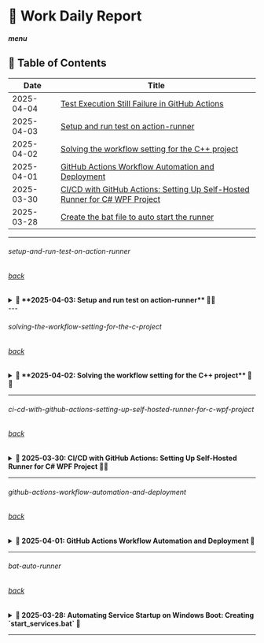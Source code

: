 # 🚀 **Work Daily Report**   

##### menu
## 📌 Table of Contents  
| Date       | Title |
|------------|------------------------------------------------|
| 2025-04-04 | [Test Execution Still Failure in GitHub Actions](https://github.com/heartlanguage2024/heartlanguage2024/wiki/20250404) |
| 2025-04-03 | [Setup and run test on action-runner](#setup-and-run-test-on-action-runner) |
| 2025-04-02 | [Solving the workflow setting for the C++ project](#solving-the-workflow-setting-for-the-c-project) |
| 2025-04-01 | [GitHub Actions Workflow Automation and Deployment](#github-actions-workflow-automation-and-deployment) |
| 2025-03-30 | [CI/CD with GitHub Actions: Setting Up Self-Hosted Runner for C# WPF Project](#ci-cd-with-github-actions-setting-up-self-hosted-runner-for-c-wpf-project) |
| 2025-03-28 | [Create the bat file to auto start the runner](#bat-auto-runner) |

---

###### setup-and-run-test-on-action-runner
###### [back](#menu) 
<details>
<summary><strong>🍓 **2025-04-03: Setup and run test on action-runner** 🔧🚀</strong></summary>

# 🥔Fixing VCTargetsPath Error in Visual Studio

## Issue Description
If you encounter the following error when building your project in Visual Studio:

```
The imported project "C:\Microsoft\VC\v170\Microsoft.Cpp.Default.props" was not found.
Confirm that the expression in the Import declaration "$(VCTargetsPath)\Microsoft.Cpp.Default.props",
which evaluated to "C:\Microsoft Visual Studio\2022\Community\MSBuild\Microsoft\VC\v170\Microsoft.Cpp.Default.props",
is correct, and that the file exists on disk.
```

This typically happens because the `VCTargetsPath` environment variable is incorrectly set or missing a trailing backslash (`\`).

### **Why is `VCTargetsPath` Important in a WPF Project?**  
Even though WPF primarily uses C# and XAML, you might have **C++/CLI (Common Language Infrastructure) components** in your WPF project. This happens if:  
1. **Your WPF project references a C++/CLI project** (e.g., for performance reasons or legacy code).  
2. **You are using a native C++ library with P/Invoke or interop** (e.g., Open CASCADE in your case).  
3. **Your solution includes both C# and C++ projects**, such as a mixed-language setup.

When you build your project, MSBuild relies on `VCTargetsPath` to locate these C++ build definitions. If the path is incorrect or missing, Visual Studio **cannot find the necessary build scripts**, leading to errors like:  
```
The imported project "C:\Microsoft\VC\v170\Microsoft.Cpp.Default.props" was not found.
```

## Solution: Set `VCTargetsPath` Correctly
To fix this issue, ensure that `VCTargetsPath` is set correctly in the system environment variables.

### Steps to Fix:
1. Open **Run** (`Win + R`), type `sysdm.cpl`, and press **Enter**.
2. Go to the **Advanced** tab and click on **Environment Variables**.
3. Under **System Variables**, look for `VCTargetsPath`:
   - If it exists, **edit it** and ensure it is set to:
     ```
     C:\Program Files\Microsoft Visual Studio\2022\Community\MSBuild\Microsoft\VC\v170\
     ```
     (Note the trailing `\` at the end.)
   - If it doesn’t exist, **create a new system variable** with the above value.
4. Click **OK** and restart your computer.

### Additional Steps if the Issue Persists:
- Delete the `.vs`, `bin`, and `obj` folders in your project directory.
- Open Visual Studio and **Rebuild Solution**.
- If the error still occurs, manually edit `JwwControl.vcxproj` and ensure that all references to `VCTargetsPath` are correct.

## Summary
- Ensure `VCTargetsPath` ends with `\`.
- Update the environment variable if necessary.
- Clean and rebuild the project in Visual Studio.

---

# 🥔Run the workflow from localself-hosted 

```yml
name: Potato Workflow

on:
  push:
    branches:
      - main
  pull_request:
    branches:
      - main

jobs:
  build:
    # ✅ # Use Windows since you're working with Visual Studio projects
    runs-on: [self-hosted, windows]  # Ensure this is set to your self-hosted runner.
    
    steps:
      - name: Checkout code
        uses: actions/checkout@v2
        
      # Cache Visual Studio Build Tools installer
      - name: Cache Visual Studio Build Tools
        uses: actions/cache@v3
        with:
          path: C:\path\to\visualstudio_installer_cache
          key: ${{ runner.os }}-vs_installer-${{ hashFiles('**/vs_installer.exe') }}
          


      # Initialize Visual Studio Environment Variables
      - name: Initialize Visual Studio Environment Variables
        run: |
          & "C:\Program Files\Microsoft Visual Studio\2022\Community\Common7\Tools\VsDevCmd.bat"


      - name: Set VCTargetsPath
        run: |
          echo "VCTargetsPath=C:\Program Files\Microsoft Visual Studio\2022\Community\MSBuild\Microsoft\VC\v170\" | Out-File -FilePath $env:GITHUB_ENV -Encoding utf8


      # Clean the solution (optional)
      
      - name: Clean Solution
        shell: cmd
        run: |
          CALL "C:\Program Files\Microsoft Visual Studio\2022\Community\MSBuild\Current\Bin\MSBuild.exe" /t:Clean Fw.sln

      # ✅ Restore dependencies
      - name: Restore .NET dependencies
        run: dotnet restore

      # Build solution using MSBuild (required for C++ projects) ✖
      #- name: Build solution using MSBuild
      #  run: |
      #    msbuild D:\a\FwCAD\FwCAD\Fw.sln /p:Configuration=Release

      # ✅ Restore dependencies using MSBuild (No installation needed)
      #- name: Restore dependencies (MSBuild)
      #  run: |
      #    & "C:\Program Files\Microsoft Visual Studio\2022\Enterprise\MSBuild\Current\Bin\MSBuild.exe" /t:restore /p:Configuration=Release Fw.sln
      #  shell: pwsh

      # ✅ Build the project using preinstalled MSBuild
      #- name: Build the project
      #  run: |
      #    & "C:\Program Files\Microsoft Visual Studio\2022\Enterprise\MSBuild\Current\Bin\MSBuild.exe" /p:Configuration=Release Fw.sln
      #  shell: pwsh
      
      # Build the solution ✖
      #- name: Build solution
      #  run: dotnet build


      - name: Initialize Visual Studio Environment Variables
        run: |
          call "C:\Program Files\Microsoft Visual Studio\2022\Community\Common7\Tools\VsDevCmd.bat"
        shell: cmd

      - name: Build Solution
        run: |
          "C:\Program Files\Microsoft Visual Studio\2022\Community\MSBuild\Current\Bin\MSBuild.exe" /p:Configuration=Release Fw.sln
        shell: cmd

      #- name: Build with MSBuild
      #  run: |
      #    "C:\\Program Files\\Microsoft Visual Studio\\2022\\Community\\MSBuild\\Current\\Bin\\MSBuild.exe" FwCAD.sln /p:VCTargetsPath="C:\\Program Files\\Microsoft Visual Studio\\2022\\Community\\MSBuild\\Microsoft\\VC\\v170\\"
      #  shell: cmd  # Use cmd for MSBuild command


      # ✅ Run tests (if applicable)
      - name: Run tests
        run: dotnet test


      # Set up Git credentials
      - name: Set up Git credentials
        run: |
          git config --global user.name "GitHub Actions"
          git config --global user.email "actions@github.com"

      # Fetch and checkout production branch
      - name: Fetch and checkout production branch
        run: |
          git fetch origin
          git checkout production

      # Merge main into production
      - name: Merge main into production
        run: |
          git pull origin production

      # Push changes to production
      - name: Push changes to production
        run: |
          git push origin production
        env:
          GITHUB_TOKEN: ${{ secrets.GITHUB_TOKEN }}

```

## If you got error of
```
Run dotnet test
  復元対象のプロジェクトを決定しています...
  復元対象のすべてのプロジェクトは最新です。
C:\Program Files\Microsoft Visual Studio\2022\Community\MSBuild\Microsoft\VC\v170\Microsoft.CppBuild.targets(515,5): warning MSB8003: VCToolsInstallDir プロパティが定義されていません。一部のビルド ツールが見つからない可能性があります。 [C:\Projects\actions-runner\potato_work\FwCAD\FwCAD\OCControl\OCControl.vcxproj]
C:\Program Files\Microsoft Visual Studio\2022\Community\MSBuild\Microsoft\VC\v170\Microsoft.CppBuild.targets(500,5): error MSB8041: このプロジェクトには、MFC のライブラリが必要です。使用されているツールセットとアーキテクチャについては、Visual Studio インストーラー (個々のコンポーネント タブ) からインストールします。 [C:\Projects\actions-runner\potato_work\FwCAD\FwCAD\JwwControl\JwwControl.vcxproj]
C:\Program Files\Microsoft Visual Studio\2022\Community\MSBuild\Microsoft\VC\v170\Microsoft.CppCommon.targets(203,5): error MSB4018: "GetOutOfDateItems" タスクが予期せずに失敗しました。 [C:\Projects\actions-runner\potato_work\FwCAD\FwCAD\OCControl\OCControl.vcxproj]
C:\Program Files\Microsoft Visual Studio\2022\Community\MSBuild\Microsoft\VC\v170\Microsoft.CppCommon.targets(203,5): error MSB4018: System.TypeLoadException: Could not load type 'Microsoft.Build.Utilities.CanonicalTrackedOutputFiles' from assembly 'Microsoft.Build.Utilities.Core, Version=15.1.0.0, Culture=neutral, PublicKeyToken=b03f5f7f11d50a3a'. [C:\Projects\actions-runner\potato_work\FwCAD\FwCAD\OCControl\OCControl.vcxproj]
C:\Program Files\Microsoft Visual Studio\2022\Community\MSBuild\Microsoft\VC\v170\Microsoft.CppCommon.targets(203,5): error MSB4018:    at Microsoft.Build.CPPTasks.GetOutOfDateItems.Execute() [C:\Projects\actions-runner\potato_work\FwCAD\FwCAD\OCControl\OCControl.vcxproj]
C:\Program Files\Microsoft Visual Studio\2022\Community\MSBuild\Microsoft\VC\v170\Microsoft.CppCommon.targets(203,5): error MSB4018:    at Microsoft.Build.BackEnd.TaskExecutionHost.Execute() [C:\Projects\actions-runner\potato_work\FwCAD\FwCAD\OCControl\OCControl.vcxproj]
C:\Program Files\Microsoft Visual Studio\2022\Community\MSBuild\Microsoft\VC\v170\Microsoft.CppCommon.targets(203,5): error MSB4018:    at Microsoft.Build.BackEnd.TaskBuilder.ExecuteInstantiatedTask(TaskExecutionHost taskExecutionHost, TaskLoggingContext taskLoggingContext, TaskHost taskHost, ItemBucket bucket, TaskExecutionMode howToExecuteTask) [C:\Projects\actions-runner\potato_work\FwCAD\FwCAD\OCControl\OCControl.vcxproj]
Error: Process completed with exit code 1.
```

### **📌 Install Visual Studio Build Tools on Your Self-Hosted Runner to solve the above issues**
Since you're using a **self-hosted GitHub Actions runner**, you need to install **Visual Studio Build Tools** manually on your runner machine.

---

## **🚀 Step-by-Step Installation**
Follow these steps to install **Visual Studio Build Tools, MFC, and MSBuild** on your **runner machine**.

### **🔹 Step 1: Open PowerShell as Administrator**
1. On your **runner machine**, open **PowerShell**.
2. Run it as **Administrator**.

---

### **🔹 Step 2: Install Chocolatey**
If **Chocolatey** is not installed, install it with:
```powershell
Set-ExecutionPolicy Bypass -Scope Process -Force; [System.Net.ServicePointManager]::SecurityProtocol = [System.Net.ServicePointManager]::SecurityProtocol -bor 3072; iex ((New-Object System.Net.WebClient).DownloadString('https://community.chocolatey.org/install.ps1'))
```
After installation, **restart PowerShell**.

---

### **🔹 Step 3: Install Visual Studio Build Tools and Required Components**
Run these **one by one** in PowerShell **(as Admin)**:

#### **1️⃣ Install Visual Studio Build Tools**
```powershell
choco install visualstudio2022buildtools --force --params "--add Microsoft.VisualStudio.Workload.VCTools --includeRecommended"
```

#### **2️⃣ Install MFC Components**
```powershell
choco install visualstudio2022buildtools --force --params "--add Microsoft.VisualStudio.Component.VC.ATL --add Microsoft.VisualStudio.Component.VC.MFC --includeRecommended"
```

#### **3️⃣ Install MSBuild Tools**
```powershell
choco install visualstudio2022buildtools --force --params "--add Microsoft.VisualStudio.Workload.MSBuildTools --includeRecommended"
```

💡 **This will take a while!** Let the installation complete.

---

### **🔹 Step 4: Restart the Runner Machine**
After installation, restart your runner machine to apply changes.

---

### **🔹 Step 5: Verify Installation**
Check if **MSBuild** and **VC++ Tools** are installed:

1️⃣ **Check MSBuild Path**  
```powershell
Get-Command msbuild
```
If installed, it should return something like:
```
CommandType     Name      Version    Source
-----------     ----      -------    ------
Application     msbuild.exe 17.4.2   C:\Program Files\Microsoft Visual Studio\2022\BuildTools\MSBuild\Current\Bin\MSBuild.exe
```

2️⃣ **Check VCTools Installation**
```powershell
$env:VCToolsInstallDir
```
If the output is empty, set it manually:
```powershell
[System.Environment]::SetEnvironmentVariable("VCToolsInstallDir", "C:\Program Files\Microsoft Visual Studio\2022\BuildTools\VC\Tools\MSVC\14.36.32532", [System.EnvironmentVariableTarget]::Machine)
```
(Change `14.36.32532` to your installed version.)

---

### **🔹 Step 6: Restart Your GitHub Runner**
Once everything is installed, restart your runner:

1. **Stop the runner**  
   Go to the folder where your runner is installed and run:
   ```powershell
   ./svc.sh stop
   ```

2. **Start the runner**  
   ```powershell
   ./run.sh
   ```

---

## **🔄 Summary**
✅ Install **Chocolatey**  
✅ Install **Visual Studio Build Tools**  
✅ Install **MFC and MSBuild**  
✅ Restart your machine and runner  
✅ Verify installation with **MSBuild and VCTools**  


### **🔹 Add MSBuild to the System PATH**
Since the `msbuild` command is not recognized, we need to add it to the **system PATH**.

1️⃣ **Run this command in PowerShell (Administrator mode)**:
```powershell
[System.Environment]::SetEnvironmentVariable("Path", $env:Path + ";C:\Program Files\Microsoft Visual Studio\2022\Community\MSBuild\Current\Bin", [System.EnvironmentVariableTarget]::Machine)
```

2️⃣ **Restart PowerShell** and **GitHub Runner**.

3️⃣ **Verify MSBuild** by running:
```powershell
msbuild -version
```

After this, **rerun your GitHub Actions workflow** 🚀 Let me know if you get any errors!

</details>
---

###### solving-the-workflow-setting-for-the-c-project
###### [back](#menu) 
<details>
<summary><strong>🍓 **2025-04-02: Solving the workflow setting for the C++ project** 🔧🚀</strong></summary>

### **Issue**  
The following workflow still encounters an error:  

```
The error is caused by missing Visual Studio C++ build components, specifically the Microsoft.Cpp.Default.props file. Your workflow attempts to install Visual Studio Build Tools using Chocolatey but does not correctly configure the environment to use the installed tools.
```

### **Workflow Configuration**  
```yaml
name: Potato Workflow

on:
  push:
    branches:
      - main
  pull_request:
    branches:
      - main

jobs:
  build:
    # ✅ # Use Windows since you're working with Visual Studio projects
    runs-on: windows-latest  

    strategy:
      matrix:
        dotnet-version: [8.0]

    steps:
      - name: Checkout code
        uses: actions/checkout@v2

      # ✅ Set up .NET SDK (No need for VS installation)
      - name: Set up .NET SDK
        uses: actions/setup-dotnet@v3
        with:
          dotnet-version: ${{ matrix.dotnet-version }}

      # Install Visual Studio Build Tools
      - name: Install Visual Studio Build Tools
        run: |
          choco install visualstudio2022buildtools --package-parameters "--add Microsoft.VisualStudio.Workload.VC --includeRecommended"
          choco install visualstudio2022buildtools --package-parameters "--add Microsoft.VisualStudio.Workload.MSBuildTools --includeRecommended"

      # Initialize Visual Studio Environment Variables
      - name: Initialize Visual Studio Environment Variables
        run: |
          & "C:\Program Files\Microsoft Visual Studio\2022\Enterprise\Common7\Tools\VsDevCmd.bat"


      # Clean the solution (optional)
      - name: Clean MSBuild Cache
        run: |
          & "C:\Program Files\Microsoft Visual Studio\2022\Enterprise\MSBuild\Current\Bin\MSBuild.exe" /t:Clean Fw.sln
        shell: pwsh

      # ✅ Restore dependencies
      - name: Restore .NET dependencies
        run: dotnet restore

      # Build solution using MSBuild (required for C++ projects) ✖
      #- name: Build solution using MSBuild
      #  run: |
      #    msbuild D:\a\FwCAD\FwCAD\Fw.sln /p:Configuration=Release

      # ✅ Restore dependencies using MSBuild (No installation needed)
      - name: Restore dependencies (MSBuild)
        run: |
          & "C:\Program Files\Microsoft Visual Studio\2022\Enterprise\MSBuild\Current\Bin\MSBuild.exe" /t:restore /p:Configuration=Release Fw.sln
        shell: pwsh

      # ✅ Build the project using preinstalled MSBuild
      - name: Build the project
        run: |
          & "C:\Program Files\Microsoft Visual Studio\2022\Enterprise\MSBuild\Current\Bin\MSBuild.exe" /p:Configuration=Release Fw.sln
        shell: pwsh
      
      # Build the solution ✖
      #- name: Build solution
      #  run: dotnet build

      # ✅ Run tests (if applicable)
      - name: Run tests
        run: dotnet test


      # Set up Git credentials
      - name: Set up Git credentials
        run: |
          git config --global user.name "GitHub Actions"
          git config --global user.email "actions@github.com"

      # Fetch and checkout production branch
      - name: Fetch and checkout production branch
        run: |
          git fetch origin
          git checkout production

      # Merge main into production
      - name: Merge main into production
        run: |
          git pull origin production

      # Push changes to production
      - name: Push changes to production
        run: |
          git push origin production
        env:
          GITHUB_TOKEN: ${{ secrets.GITHUB_TOKEN }}

```

## **🔍 Step 1: Verify Your Installed Components**
1. **Open Visual Studio Installer**  
   - Press `Win + S`, search for **Visual Studio Installer**, and open it.  
   - Click **Modify** on **Visual Studio 2022 Community**.  

2. **Ensure the Following Are Installed:**  
   In the **Workloads** tab:  
   ✅ `Desktop development with C++` (if not checked, enable it).  

   In the **Individual Components** tab, **check the following** under “Compilers, build tools, and runtimes”:  
   - ✅ **MSVC v143 - VS 2022 C++ x64/x86 build tools**  
   - ✅ **Windows 10 SDK (latest installed)**  
   - ✅ **Windows 11 SDK (latest installed)**  
   - ✅ **C++ CMake tools for Windows**  
   - ✅ **C++ ATL for v143**  
   - ✅ **C++ MFC for v143**  
   - ✅ **C++ CMake tools for Windows**  

   📌 **Make sure these are installed before proceeding.** Click **Modify** to install missing components.

---

## **🔍 Step 2: Manually Check Installed Files**
1. Open **File Explorer** and go to:
   ```
   C:\Microsoft Visual Studio\2022\Community\MSBuild\Microsoft\VC\
   ```
   You should see `v150`, `v160`, and `v170`, but **not `v170Platforms`**.

2. Check inside the `v170` folder:
   ```
   C:\Microsoft Visual Studio\2022\Community\MSBuild\Microsoft\VC\v170\
   ```
   - Do you see `Microsoft.Cpp.Default.props`?  
   - Do you see `BuildCustomizations`?  

   📌 **Let me know what files exist there!**

---

## **🔧 Step 3: Manually Copy Missing Files**
If **`v170Platforms`** is still missing after reinstalling the components:  

### **1️⃣ Copy from an Existing Version**
Check if `v160Platforms` or `v150Platforms` exist:  
```
C:\Microsoft Visual Studio\2022\Community\MSBuild\Microsoft\VC\v160Platforms\
C:\Microsoft Visual Studio\2022\Community\MSBuild\Microsoft\VC\v150Platforms\
```
If **either exists**, copy the entire folder and rename it to `v170Platforms`.

### **2️⃣ Reinstall VS Build Tools (Last Resort)**
If **you do not have `v150Platforms` or `v160Platforms`**, reinstall VS Build Tools:  
1. **Download Visual Studio Build Tools** from:  
   👉 [https://visualstudio.microsoft.com/visual-cpp-build-tools/](https://visualstudio.microsoft.com/visual-cpp-build-tools/)  
2. **Run the installer**, select **C++ Desktop Development**, and install all required components.  
3. **Restart your computer** and check if `v170Platforms` appears.  

---

## **📢 Final Steps**
After ensuring `v170Platforms` exists, run:
```sh
msbuild /t:clean
msbuild JwwControl.vcxproj
```
</details>

---

###### ci-cd-with-github-actions-setting-up-self-hosted-runner-for-c-wpf-project
###### [back](#menu) 
<details>
<summary><strong>🍓 2025-03-30: CI/CD with GitHub Actions: Setting Up Self-Hosted Runner for C# WPF Project 🔧🚀</strong></summary>

### **Overview**  
This guide covers implementing **CI/CD** using **GitHub Actions** for a **C# WPF** project. We will:  
✅ Set up a **self-hosted runner**  
✅ Modify **GitHub Actions workflows**  
✅ Create **unit tests**  
✅ Implement **deployment strategies**  

---

### **1. Introduction to CI/CD and GitHub Actions** 🎉  

**CI/CD** is an essential practice that enhances software development efficiency.  
💡 **Continuous Integration (CI)**: Automatically tests each code change to prevent bugs.  
💡 **Continuous Deployment (CD)**: Deploys changes to production or a testing environment once tests pass.  

📖 [Read More](#ci-cd-with-github-actions-setting-up-self-hosted-runner-for-c-wpf-project)  

---

### **2. Setting Up a Self-Hosted Runner** 🖥️  

A **self-hosted runner** allows GitHub Actions workflows to execute on your own machine.  

#### **📌 Steps:**  
1️⃣ Navigate to your GitHub repository → **Settings** → **Actions** → **Runners**  
2️⃣ Click **New self-hosted runner** and follow the installation steps  
3️⃣ Run the setup script and start the runner  

```bash
./config.sh --url https://github.com/your-repo --token YOUR_ACCESS_TOKEN
./run.sh
```

🚀 Your self-hosted runner is now ready to execute workflows!

---

### **3. GitHub Actions Workflow Configuration** ⚙️  

Create a **workflow YAML** file for building and testing your WPF project.  

📄 **`.github/workflows/ci.yml`**  

```yaml
name: Build and Test WPF App

on:
  push:
    branches:
      - main
  pull_request:

jobs:
  build:
    runs-on: self-hosted

    steps:
      - name: Checkout Repository
        uses: actions/checkout@v4

      - name: Setup .NET
        uses: actions/setup-dotnet@v3
        with:
          dotnet-version: '8.0.x'

      - name: Restore Dependencies
        run: dotnet restore

      - name: Build Solution
        run: dotnet build --configuration Release --no-restore

      - name: Run Tests
        run: dotnet test --no-restore --verbosity normal
```
</details>

---

###### github-actions-workflow-automation-and-deployment
###### [back](#menu)
<details>
<summary><strong>🍓 2025-04-01: GitHub Actions Workflow Automation and Deployment 🚀  </strong></summary>

### **Automating the CI/CD Pipeline**  

On day two, we improved the **GitHub Actions workflow** for our **C# WPF project**.  

✅ **Setup .NET 8.0 SDK**  
✅ **Handle dependencies**  
✅ **Build with MSBuild**  
✅ **Run unit tests**  
✅ **Deploy to production**  

---

### **Deploying the Application** 🚀  

Modify the workflow to **automatically publish** the application.  

📄 **`.github/workflows/deploy.yml`**  

```yaml
name: Deploy WPF App

on:
  push:
    branches:
      - main

jobs:
  deploy:
    runs-on: self-hosted

    steps:
      - name: Checkout Code
        uses: actions/checkout@v4

      - name: Setup .NET
        uses: actions/setup-dotnet@v3
        with:
          dotnet-version: '8.0.x'

      - name: Publish Application
        run: dotnet publish -c Release -o ./publish

      - name: Deploy to Server
        run: |
          scp -r ./publish user@your-server:/var/www/wpf-app
```

🚀 Your application will **automatically deploy** when changes are pushed to `main`!  

📖 [Read More](#github-actions-workflow-automation-and-deployment)  

---

## 🎯 **Conclusion**  

By following these steps, we've successfully:  
✅ Configured a **self-hosted runner**  
✅ Set up **GitHub Actions workflows**  
✅ Implemented **unit testing**  
✅ Automated **deployment**  

🔗 **Next Steps:** Optimize CI/CD pipelines, add error logging, and refine deployment strategies.  

📢 **Need help?** Open an issue or contribute to this repository! 🚀  

</details>

---

###### bat-auto-runner
###### [back](#menu)
<details>
<summary><strong>🍓 2025-03-28: Automating Service Startup on Windows Boot: Creating `start_services.bat` 🚀 </strong></summary>

## 📌 Introduction
Managing multiple services manually every time you start your Windows system can be tedious. This tutorial will guide you through creating a batch script (`start_services.bat`) that automates the startup of **Jenkins**, **GitHub Actions Runner**, **ngrok**, and **Git operations**.

By the end of this tutorial, your system will automatically:
- Start Jenkins in the background.
- Ensure GitHub Actions Runner is running.
- Start ngrok and update the workflow with the new public URL.
- Pull the latest code from your Git repository and push any necessary changes.

---

## 🛠️ Prerequisites
Before proceeding, ensure you have the following installed and configured:
1. **Java** (for Jenkins)
2. **Jenkins** (`jenkins.war` should be placed in a known directory)
3. **GitHub Actions Runner** (already configured in `C:\Projects\actions-runner`)
4. **ngrok** (installed and accessible via command line)
5. **Git** (configured with SSH or HTTPS authentication)

---

## 📝 Creating the `start_services.bat` Script
Create a new file named `start_services.bat` and paste the following script:

```bat
@echo off
echo Starting Jenkins...

:: Start Jenkins in the background
start /B java -jar jenkins.war --httpPort=8080 --httpListenAddress=0.0.0.0
echo Jenkins started.

:: Wait a few seconds for Jenkins to start
timeout /t 5

:: Check if Actions Runner is running
tasklist | find /i "Runner.Listener.exe" > nul
if %errorlevel% neq 0 (
    echo GitHub Actions Runner is not running. Starting now...
    cd /d "C:\Projects\actions-runner"
    start /B run.cmd
) else (
    echo GitHub Actions Runner is already running.
)

:: Start ngrok and capture the public URL
echo Starting ngrok...
start /B ngrok http 8080 > nul 2>&1

:: Wait for ngrok to initialize
timeout /t 5

:: Fetch the ngrok URL using PowerShell
for /f "delims=" %%A in ('powershell -Command "(Invoke-RestMethod -Uri 'http://127.0.0.1:4040/api/tunnels').tunnels[0].public_url"') do set NGROK_URL=%%A

:: Trim the quotation marks from the URL
set NGROK_URL=%NGROK_URL:"=%

echo ngrok URL: %NGROK_URL%

:: Update the ngrok URL in `potato.yml`
powershell -Command "(Get-Content C:\Projects\ConvertImageToBase64\.github\workflows\potato.yml) -replace 'https://.*?\.ngrok-free\.app', '%NGROK_URL%' | Set-Content C:\Projects\ConvertImageToBase64\.github\workflows\potato.yml"

:: Pull the latest changes from origin and merge with local changes
echo Pulling latest changes from origin main...
cd /d C:\Projects\ConvertImageToBase64
git fetch origin
git pull origin main

:: Check if there was an error while pulling (e.g., merge conflicts)
if %errorlevel% neq 0 (
    echo There was an error while pulling from the remote repository. Please resolve any conflicts and try again.
    pause
    exit /b
)

:: Check if a merge is in progress (MERGE_HEAD exists)
if exist .git\MERGE_HEAD (
    echo Merge is in progress. Committing the merge...
    git commit --no-edit
)

:: Check for uncommitted changes (before merge or after conflict resolution)
git diff --exit-code > nul
if %errorlevel% neq 0 (
    echo Uncommitted changes detected. Committing changes...
    git add .
    git commit -m "Auto-commit changes"
)

:: Push the merged changes to GitHub
git push origin main

echo All services are running. The GitHub Actions workflow has been updated.
pause
```

---

## 🔥 Understanding the Script
Here’s a breakdown of what this script does:

### **1. Start Jenkins**
- Runs Jenkins in the background on port 8080.
- Uses `start /B` to keep it running without opening a separate window.

### **2. Ensure GitHub Actions Runner is Running**
- Checks if `Runner.Listener.exe` is running.
- If not, navigates to `C:\Projects\actions-runner` and starts it.

### **3. Start ngrok & Capture Public URL**
- Runs ngrok in the background.
- Waits for initialization and fetches the ngrok public URL.
- Uses PowerShell to parse the JSON response and extract the URL.

### **4. Update GitHub Actions Workflow with the New ngrok URL**
- Updates `potato.yml` in the GitHub repository.
- Uses PowerShell to replace the old ngrok URL with the new one.

### **5. Synchronize with GitHub Repository**
- Pulls the latest changes from `origin/main`.
- Handles merge conflicts if any.
- Commits and pushes changes automatically.

---

## 🚀 Automating the Script Execution on Windows Startup
To make this script run every time Windows starts, follow these steps:

### **Step 1: Create a Shortcut**
1. Right-click on `start_services.bat` and select **Create Shortcut**.
2. Rename the shortcut to something like **Start Services**.

### **Step 2: Add to Startup Folder**
1. Press `Win + R`, type `shell:startup`, and hit **Enter**.
2. Copy the shortcut into the opened folder.

Now, every time Windows starts, your script will execute automatically! 🎉

</details>

---
